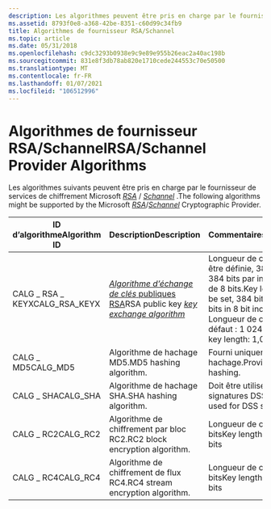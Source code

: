 ```yaml
---
description: Les algorithmes peuvent être pris en charge par le fournisseur de services de chiffrement Microsoft RSA/Schannel.
ms.assetid: 8793f0e8-a368-42be-8351-c60d99c34fb9
title: Algorithmes de fournisseur RSA/Schannel
ms.topic: article
ms.date: 05/31/2018
ms.openlocfilehash: c9dc3293b0938e9c9e89e955b26eac2a40ac198b
ms.sourcegitcommit: 831e8f3db78ab820e1710cede244553c70e50500
ms.translationtype: MT
ms.contentlocale: fr-FR
ms.lasthandoff: 01/07/2021
ms.locfileid: "106512996"
---
```

# <a name="rsaschannel-provider-algorithms"></a><span data-ttu-id="54d1f-103">Algorithmes de fournisseur RSA/Schannel</span><span class="sxs-lookup"><span data-stu-id="54d1f-103">RSA/Schannel Provider Algorithms</span></span>

<span data-ttu-id="54d1f-104">Les algorithmes suivants peuvent être pris en charge par le fournisseur de services de chiffrement Microsoft [*RSA*](../secgloss/r-gly.md) / [*Schannel*](../secgloss/s-gly.md) .</span><span class="sxs-lookup"><span data-stu-id="54d1f-104">The following algorithms might be supported by the Microsoft [*RSA*](../secgloss/r-gly.md)/[*Schannel*](../secgloss/s-gly.md) Cryptographic Provider.</span></span>



| <span data-ttu-id="54d1f-105">ID d’algorithme</span><span class="sxs-lookup"><span data-stu-id="54d1f-105">Algorithm ID</span></span>    | <span data-ttu-id="54d1f-106">Description</span><span class="sxs-lookup"><span data-stu-id="54d1f-106">Description</span></span>                                                                                                                         | <span data-ttu-id="54d1f-107">Commentaires</span><span class="sxs-lookup"><span data-stu-id="54d1f-107">Comments</span></span>                                                                                                        |
|-----------------|-------------------------------------------------------------------------------------------------------------------------------------|-----------------------------------------------------------------------------------------------------------------|
| <span data-ttu-id="54d1f-108">CALG \_ RSA \_ KEYX</span><span class="sxs-lookup"><span data-stu-id="54d1f-108">CALG\_RSA\_KEYX</span></span> | <span data-ttu-id="54d1f-109">[ *Algorithme d’échange de clés* publiques RSA](../secgloss/k-gly.md)</span><span class="sxs-lookup"><span data-stu-id="54d1f-109">RSA public key [*key exchange algorithm*](../secgloss/k-gly.md)</span></span> | <span data-ttu-id="54d1f-110">Longueur de clé : peut être définie, 384 bits à 16 384 bits par incréments de 8 bits.</span><span class="sxs-lookup"><span data-stu-id="54d1f-110">Key length: Can be set, 384 bits to 16,384 bits in 8 bit increments.</span></span> <span data-ttu-id="54d1f-111">Longueur de clé par défaut : 1 024 bits.</span><span class="sxs-lookup"><span data-stu-id="54d1f-111">Default key length: 1,024 bits.</span></span><br/> |
| <span data-ttu-id="54d1f-112">CALG \_ MD5</span><span class="sxs-lookup"><span data-stu-id="54d1f-112">CALG\_MD5</span></span>       | <span data-ttu-id="54d1f-113">Algorithme de hachage MD5.</span><span class="sxs-lookup"><span data-stu-id="54d1f-113">MD5 hashing algorithm.</span></span>                                                                                                              | <span data-ttu-id="54d1f-114">Fourni uniquement pour le hachage.</span><span class="sxs-lookup"><span data-stu-id="54d1f-114">Provided only for hashing.</span></span>                                                                                      |
| <span data-ttu-id="54d1f-115">CALG \_ SHA</span><span class="sxs-lookup"><span data-stu-id="54d1f-115">CALG\_SHA</span></span>       | <span data-ttu-id="54d1f-116">Algorithme de hachage SHA.</span><span class="sxs-lookup"><span data-stu-id="54d1f-116">SHA hashing algorithm.</span></span>                                                                                                              | <span data-ttu-id="54d1f-117">Doit être utilisé pour les signatures DSS.</span><span class="sxs-lookup"><span data-stu-id="54d1f-117">Must be used for DSS signatures.</span></span>                                                                                |
| <span data-ttu-id="54d1f-118">CALG \_ RC2</span><span class="sxs-lookup"><span data-stu-id="54d1f-118">CALG\_RC2</span></span>       | <span data-ttu-id="54d1f-119">Algorithme de chiffrement par bloc RC2.</span><span class="sxs-lookup"><span data-stu-id="54d1f-119">RC2 block encryption algorithm.</span></span>                                                                                                     | <span data-ttu-id="54d1f-120">Longueur de clé : 40 à 88 bits</span><span class="sxs-lookup"><span data-stu-id="54d1f-120">Key length: 40 to 88 bits</span></span>                                                                                       |
| <span data-ttu-id="54d1f-121">CALG \_ RC4</span><span class="sxs-lookup"><span data-stu-id="54d1f-121">CALG\_RC4</span></span>       | <span data-ttu-id="54d1f-122">Algorithme de chiffrement de flux RC4.</span><span class="sxs-lookup"><span data-stu-id="54d1f-122">RC4 stream encryption algorithm.</span></span>                                                                                                    | <span data-ttu-id="54d1f-123">Longueur de clé : 40 à 88 bits</span><span class="sxs-lookup"><span data-stu-id="54d1f-123">Key length: 40 to 88 bits</span></span>                                                                                       |



 

 

 
